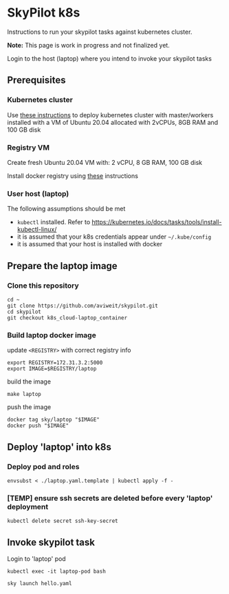 # SkyPilot k8s

Instructions to run your skypilot tasks against kubernetes cluster.

**Note:** This page is work in progress and not finalized yet.

Login to the host (laptop) where you intend to invoke your skypilot tasks

## Prerequisites

### Kubernetes cluster

Use [these instructions](docs/kubernetes.md) to deploy kubernetes cluster with master/workers installed with a VM of Ubuntu 20.04 allocated with 2vCPUs, 8GB RAM and 100 GB disk

### Registry VM

Create fresh Ubuntu 20.04 VM with: 2 vCPU, 8 GB RAM, 100 GB disk

Install docker registry using [these](./docs/registry.md) instructions

### User host (laptop)

The following assumptions should be met

* `kubectl` installed. Refer to https://kubernetes.io/docs/tasks/tools/install-kubectl-linux/
* it is assumed that your k8s credentials appear under `~/.kube/config`
* it is assumed that your host is installed with docker

## Prepare the laptop image

### Clone this repository

```
cd ~
git clone https://github.com/aviweit/skypilot.git
cd skypilot
git checkout k8s_cloud-laptop_container
```

### Build laptop docker image

update `<REGISTRY>` with correct registry info

```
export REGISTRY=172.31.3.2:5000
export IMAGE=$REGISTRY/laptop
```

build the image

```
make laptop
```

push the image

```
docker tag sky/laptop "$IMAGE"
docker push "$IMAGE"
```

## Deploy 'laptop' into k8s

### Deploy pod and roles

```
envsubst < ./laptop.yaml.template | kubectl apply -f -
```

### [TEMP] ensure ssh secrets are deleted before every 'laptop' deployment

```
kubectl delete secret ssh-key-secret
```

## Invoke skypilot task

Login to 'laptop' pod

```
kubectl exec -it laptop-pod bash
```

```
sky launch hello.yaml
```

